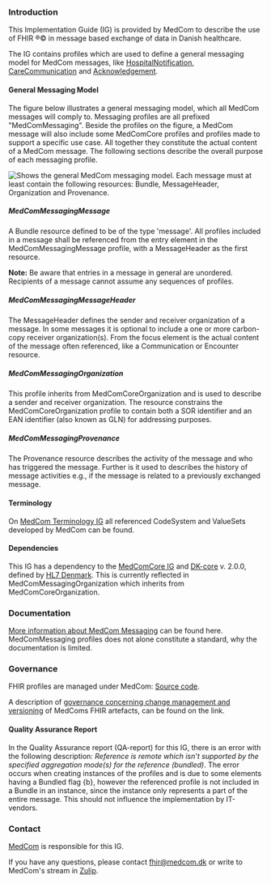 ### Introduction

This Implementation Guide (IG) is provided by MedCom to describe the use of FHIR &reg;&copy; in message based exchange of data in Danish healthcare.

The IG contains profiles which are used to define a general messaging model for MedCom messages, like [HospitalNotification](http://medcomfhir.dk/ig/hospitalnotification/), [CareCommunication](http://medcomfhir.dk/ig/carecommunication/) and [Acknowledgement](http://medcomfhir.dk/ig/acknowledgement/). 

#### General Messaging Model

The figure below illustrates a general messaging model, which all MedCom messages will comply to. Messaging profiles are all prefixed "MedComMessaging". Beside the profiles on the figure, a MedCom message will also include some MedComCore profiles and profiles made to support a specific use case. All together they constitute the actual content of a MedCom message. The following sections describe the overall purpose of each messaging profile.

<img alt="Shows the general MedCom messaging model. Each message must at least contain the following resources: Bundle, MessageHeader, Organization and Provenance." src="./MessagingModel.png" style="float:none; display:block; margin-left:auto; margin-right:auto;" />

##### MedComMessagingMessage

A Bundle resource defined to be of the type 'message'. All profiles included in a message shall be referenced from the entry element in the MedComMessagingMessage profile, with a MessageHeader as the first resource. 

__Note:__ Be aware that entries in a message in general are unordered. Recipients of a message cannot assume any sequences of profiles.

##### MedComMessagingMessageHeader

The MessageHeader defines the sender and receiver organization of a message. In some messages it is optional to include a one or more carbon-copy receiver organization(s). From the focus element is the actual content of the message often referenced, like a Communication or Encounter resource. 

##### MedComMessagingOrganization

This profile inherits from MedComCoreOrganization and is used to describe a sender and receiver organization. The resource constrains the MedComCoreOrganization profile to contain both a SOR identifier and an EAN identifier (also known as GLN) for addressing purposes.

##### MedComMessagingProvenance

The Provenance resource describes the activity of the message and who has triggered the message. Further is it used to describes the history of message activities e.g., if the message is related to a previously exchanged message. 

#### Terminology
On [MedCom Terminology IG](http://medcomfhir.dk/ig/terminology/) all referenced CodeSystem and ValueSets developed by MedCom can be found.

#### Dependencies
This IG has a dependency to the [MedComCore IG](http://medcomfhir.dk/ig/core/) and [DK-core](https://hl7.dk/fhir/core/) v. 2.0.0, defined by [HL7 Denmark](https://hl7.dk/). This is currently reflected in MedComMessagingOrganization which inherits from MedComCoreOrganization. 

### Documentation

[More information about MedCom Messaging](https://medcomdk.github.io/dk-medcom-messaging/) can be found here. MedComMessaging profiles does not alone constitute a standard, why the documentation is limited.

### Governance

FHIR profiles are managed under MedCom: [Source code](https://github.com/medcomdk/dk-medcom-messaging). 

A description of [governance concerning change management and versioning](https://medcomdk.github.io/MedComLandingPage/#4-change-managment-and-versioning) of MedComs FHIR artefacts, can be found on the link.

#### Quality Assurance Report

In the Quality Assurance report (QA-report) for this IG, there is an error with the following description: *Reference is remote which isn’t supported by the specified aggregation mode(s) for the reference (bundled)*. The error occurs when creating instances of the profiles and is due to some elements having a Bundled flag {b}, however the referenced profile is not included in a Bundle in an instance, since the instance only represents a part of the entire message. This should not influence the implementation by IT-vendors.

### Contact

[MedCom](https://www.medcom.dk/) is responsible for this IG.

If you have any questions, please contact <fhir@medcom.dk> or write to MedCom's stream in [Zulip](https://chat.fhir.org/#narrow/stream/315677-denmark.2Fmedcom.2FFHIRimplementationErfaGroup).
